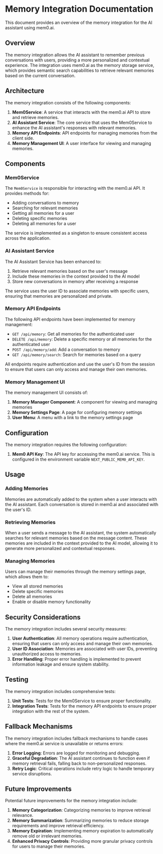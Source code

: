 # Memory Integration Documentation

This document provides an overview of the memory integration for the AI assistant using mem0.ai.

## Overview

The memory integration allows the AI assistant to remember previous conversations with users, providing a more personalized and contextual experience. The integration uses mem0.ai as the memory storage service, which provides semantic search capabilities to retrieve relevant memories based on the current conversation.

## Architecture

The memory integration consists of the following components:

1. **Mem0Service**: A service that interacts with the mem0.ai API to store and retrieve memories.
2. **AI Assistant Service**: The core service that uses the Mem0Service to enhance the AI assistant's responses with relevant memories.
3. **Memory API Endpoints**: API endpoints for managing memories from the client side.
4. **Memory Management UI**: A user interface for viewing and managing memories.

## Components

### Mem0Service

The `Mem0Service` is responsible for interacting with the mem0.ai API. It provides methods for:

- Adding conversations to memory
- Searching for relevant memories
- Getting all memories for a user
- Deleting specific memories
- Deleting all memories for a user

The service is implemented as a singleton to ensure consistent access across the application.

### AI Assistant Service

The AI Assistant Service has been enhanced to:

1. Retrieve relevant memories based on the user's message
2. Include these memories in the context provided to the AI model
3. Store new conversations in memory after receiving a response

The service uses the user ID to associate memories with specific users, ensuring that memories are personalized and private.

### Memory API Endpoints

The following API endpoints have been implemented for memory management:

- `GET /api/memory`: Get all memories for the authenticated user
- `DELETE /api/memory`: Delete a specific memory or all memories for the authenticated user
- `POST /api/memory/add`: Add a conversation to memory
- `GET /api/memory/search`: Search for memories based on a query

All endpoints require authentication and use the user's ID from the session to ensure that users can only access and manage their own memories.

### Memory Management UI

The memory management UI consists of:

1. **Memory Manager Component**: A component for viewing and managing memories
2. **Memory Settings Page**: A page for configuring memory settings
3. **User Menu**: A menu with a link to the memory settings page

## Configuration

The memory integration requires the following configuration:

1. **Mem0 API Key**: The API key for accessing the mem0.ai service. This is configured in the environment variable `NEXT_PUBLIC_MEM0_API_KEY`.

## Usage

### Adding Memories

Memories are automatically added to the system when a user interacts with the AI assistant. Each conversation is stored in mem0.ai and associated with the user's ID.

### Retrieving Memories

When a user sends a message to the AI assistant, the system automatically searches for relevant memories based on the message content. These memories are included in the context provided to the AI model, allowing it to generate more personalized and contextual responses.

### Managing Memories

Users can manage their memories through the memory settings page, which allows them to:

- View all stored memories
- Delete specific memories
- Delete all memories
- Enable or disable memory functionality

## Security Considerations

The memory integration includes several security measures:

1. **User Authentication**: All memory operations require authentication, ensuring that users can only access and manage their own memories.
2. **User ID Association**: Memories are associated with user IDs, preventing unauthorized access to memories.
3. **Error Handling**: Proper error handling is implemented to prevent information leakage and ensure system stability.

## Testing

The memory integration includes comprehensive tests:

1. **Unit Tests**: Tests for the Mem0Service to ensure proper functionality.
2. **Integration Tests**: Tests for the memory API endpoints to ensure proper integration with the rest of the system.

## Fallback Mechanisms

The memory integration includes fallback mechanisms to handle cases where the mem0.ai service is unavailable or returns errors:

1. **Error Logging**: Errors are logged for monitoring and debugging.
2. **Graceful Degradation**: The AI assistant continues to function even if memory retrieval fails, falling back to non-personalized responses.
3. **Retry Logic**: Critical operations include retry logic to handle temporary service disruptions.

## Future Improvements

Potential future improvements for the memory integration include:

1. **Memory Categorization**: Categorizing memories to improve retrieval relevance.
2. **Memory Summarization**: Summarizing memories to reduce storage requirements and improve retrieval efficiency.
3. **Memory Expiration**: Implementing memory expiration to automatically remove old or irrelevant memories.
4. **Enhanced Privacy Controls**: Providing more granular privacy controls for users to manage their memories.
